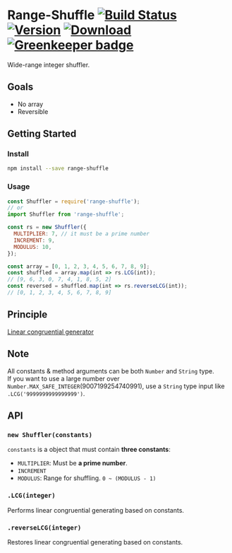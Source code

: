 # Range-Shuffle [![Build Status](https://img.shields.io/travis/pueue/range-shuffle.svg?style=flat-square)](https://travis-ci.org/pueue/range-shuffle) [![Version](https://img.shields.io/npm/v/range-shuffle.svg?style=flat-square)](https://www.npmjs.com/package/range-shuffle) [![Download](https://img.shields.io/npm/dt/range-shuffle.svg?style=flat-square)](https://www.npmjs.com/package/range-shuffle) [![Greenkeeper badge](https://badges.greenkeeper.io/pueue/range-shuffle.svg)](https://greenkeeper.io/)

Wide-range integer shuffler.

## Goals

- No array
- Reversible

## Getting Started

### Install

```sh
npm install --save range-shuffle
```

### Usage

```javascript
const Shuffler = require('range-shuffle');
// or
import Shuffler from 'range-shuffle';

const rs = new Shuffler({
  MULTIPLIER: 7, // it must be a prime number
  INCREMENT: 9,
  MODULUS: 10,
});

const array = [0, 1, 2, 3, 4, 5, 6, 7, 8, 9];
const shuffled = array.map(int => rs.LCG(int));
// [9, 6, 3, 0, 7, 4, 1, 8, 5, 2]
const reversed = shuffled.map(int => rs.reverseLCG(int));
// [0, 1, 2, 3, 4, 5, 6, 7, 8, 9]
```

## Principle

[Linear congruential generator](https://en.wikipedia.org/wiki/Linear_congruential_generator)

## Note

All constants & method arguments can be both `Number` and `String` type.  
If you want to use a large number over `Number.MAX_SAFE_INTEGER`(9007199254740991), use a `String` type input like `.LCG('9999999999999999')`.

## API

### `new Shuffler(constants)`

`constants` is a object that must contain **three constants**:

- `MULTIPLIER`: Must be **a prime number**.
- `INCREMENT`
- `MODULUS`: Range for shuffling. `0 ~ (MODULUS - 1)`

### `.LCG(integer)`

Performs linear congruential generating based on constants.

### `.reverseLCG(integer)`

Restores linear congruential generating based on constants.

